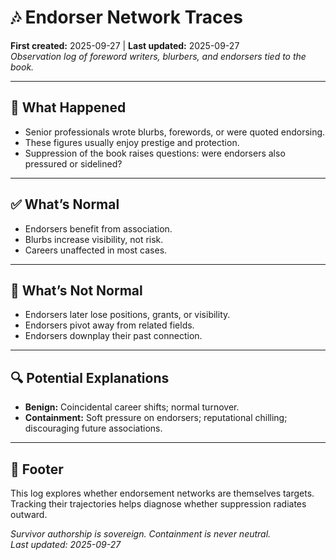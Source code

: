 # 🎶 Endorser Network Traces  
**First created:** 2025-09-27 | **Last updated:** 2025-09-27  
*Observation log of foreword writers, blurbers, and endorsers tied to the book.*

---

## 📄 What Happened  
- Senior professionals wrote blurbs, forewords, or were quoted endorsing.  
- These figures usually enjoy prestige and protection.  
- Suppression of the book raises questions: were endorsers also pressured or sidelined?

---

## ✅ What’s Normal  
- Endorsers benefit from association.  
- Blurbs increase visibility, not risk.  
- Careers unaffected in most cases.

---

## 🚩 What’s Not Normal  
- Endorsers later lose positions, grants, or visibility.  
- Endorsers pivot away from related fields.  
- Endorsers downplay their past connection.

---

## 🔍 Potential Explanations  
- **Benign:** Coincidental career shifts; normal turnover.  
- **Containment:** Soft pressure on endorsers; reputational chilling; discouraging future associations.

---

## 🏮 Footer  
This log explores whether endorsement networks are themselves targets.  
Tracking their trajectories helps diagnose whether suppression radiates outward.  

*Survivor authorship is sovereign. Containment is never neutral.*  
_Last updated: 2025-09-27_
